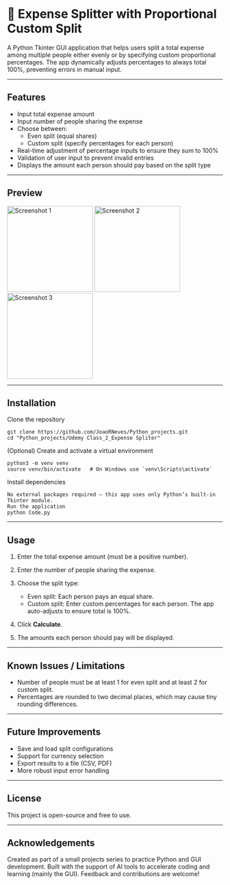 # 💸 Expense Splitter with Proportional Custom Split

A Python Tkinter GUI application that helps users split a total expense among multiple people either evenly or by specifying custom proportional percentages. The app dynamically adjusts percentages to always total 100%, preventing errors in manual input.

---

## Features

- Input total expense amount  
- Input number of people sharing the expense  
- Choose between:  
  - Even split (equal shares)  
  - Custom split (specify percentages for each person)  
- Real-time adjustment of percentage inputs to ensure they sum to 100%  
- Validation of user input to prevent invalid entries  
- Displays the amount each person should pay based on the split type  

---

## Preview

<img width="200" alt="Screenshot 1" src="https://github.com/user-attachments/assets/c40959ae-389b-4950-bd27-27c906d2a535" />

<img width="200" alt="Screenshot 2" src="https://github.com/user-attachments/assets/48e206a7-d243-488c-b02a-6e242334e9b9" />

<img width="200" alt="Screenshot 3" src="https://github.com/user-attachments/assets/084e1e51-8ea3-42a2-9345-7ec877124946" />


---

## Installation

Clone the repository
  ```
git clone https://github.com/JoaoRNeves/Python_projects.git
cd "Python_projects/Udemy Class_2_Expense Spliter"
  ```
(Optional) Create and activate a virtual environment
  ```
python3 -m venv venv
source venv/bin/activate   # On Windows use `venv\Scripts\activate`
  ```
Install dependencies
  ```
No external packages required — this app uses only Python’s built-in Tkinter module.
Run the application
python Code.py
   ```
 

---

## Usage

1. Enter the total expense amount (must be a positive number).
2. Enter the number of people sharing the expense.
3. Choose the split type:

   * Even split: Each person pays an equal share.
   * Custom split: Enter custom percentages for each person. The app auto-adjusts to ensure total is 100%.
4. Click **Calculate**.
5. The amounts each person should pay will be displayed.

---

## Known Issues / Limitations

* Number of people must be at least 1 for even split and at least 2 for custom split.
* Percentages are rounded to two decimal places, which may cause tiny rounding differences.

---

## Future Improvements

* Save and load split configurations
* Support for currency selection
* Export results to a file (CSV, PDF)
* More robust input error handling

---

## License

This project is open-source and free to use.

---

## Acknowledgements

Created as part of a small projects series to practice Python and GUI development.
Built with the support of AI tools to accelerate coding and learning (mainly the GUI).
Feedback and contributions are welcome!
